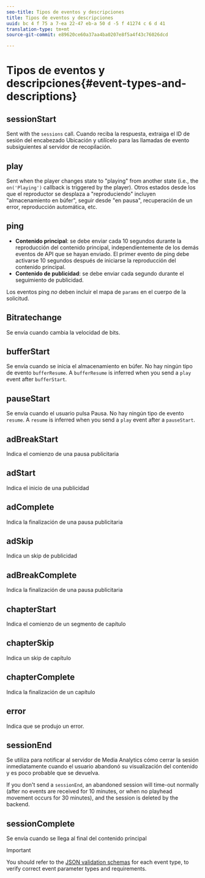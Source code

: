 ```yaml
---
seo-title: Tipos de eventos y descripciones
title: Tipos de eventos y descripciones
uuid: bc 4 f 75 a 7-ea 22-47 eb-a 50 d -5 f 41274 c 6 d 41
translation-type: tm+mt
source-git-commit: e89620ce60a37aa4ba0207e8f5a4f43c76026dcd

---
```



# Tipos de eventos y descripciones{#event-types-and-descriptions}

## sessionStart

Sent with the `sessions` call. Cuando reciba la respuesta, extraiga el ID de sesión del encabezado Ubicación y utilícelo para las llamadas de evento subsiguientes al servidor de recopilación.

## play

Sent when the player changes state to "playing" from another state (i.e., the `on('Playing')` callback is triggered by the player). Otros estados desde los que el reproductor se desplaza a "reproduciendo" incluyen "almacenamiento en búfer", seguir desde "en pausa", recuperación de un error, reproducción automática, etc.

## ping

* **Contenido principal**: se debe enviar cada 10 segundos durante la reproducción del contenido principal, independientemente de los demás eventos de API que se hayan enviado. El primer evento de ping debe activarse 10 segundos después de iniciarse la reproducción del contenido principal.
* **Contenido de publicidad**: se debe enviar cada segundo durante el seguimiento de publicidad.

Los eventos ping *no* deben incluir el mapa de `params` en el cuerpo de la solicitud.

## Bitratechange

Se envía cuando cambia la velocidad de bits.

## bufferStart

Se envía cuando se inicia el almacenamiento en búfer. No hay ningún tipo de evento `bufferResume`. A `bufferResume` is inferred when you send a `play` event after `bufferStart`.

## pauseStart

Se envía cuando el usuario pulsa Pausa. No hay ningún tipo de evento `resume`. A `resume` is inferred when you send a `play` event after a `pauseStart`.

## adBreakStart

Indica el comienzo de una pausa publicitaria

## adStart

Indica el inicio de una publicidad

## adComplete

Indica la finalización de una pausa publicitaria

## adSkip

Indica un skip de publicidad

## adBreakComplete

Indica la finalización de una pausa publicitaria

## chapterStart

Indica el comienzo de un segmento de capítulo

## chapterSkip

Indica un skip de capítulo

## chapterComplete

Indica la finalización de un capítulo

## error

Indica que se produjo un error.

## sessionEnd

Se utiliza para notificar al servidor de Media Analytics cómo cerrar la sesión inmediatamente cuando el usuario abandonó su visualización del contenido y es poco probable que se devuelva.

If you don't send a `sessionEnd`, an abandoned session will time-out normally (after no events are received for 10 minutes, or when no playhead movement occurs for 30 minutes), and the session is deleted by the backend.

## sessionComplete

Se envía cuando se llega al final del contenido principal

>[!IMPORTANT]
>
>You should refer to the [JSON validation schemas](/help/media-collection-api/mc-api-ref/mc-api-json-validation.md) for each event type, to verify correct event parameter types and requirements.

